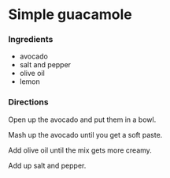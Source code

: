 # Simple guacamole

### Ingredients
* avocado
* salt and pepper
* olive oil
* lemon

### Directions
Open up the avocado and put them in a bowl.

Mash up the avocado until you get a soft paste.

Add olive oil until the mix gets more creamy.

Add up salt and pepper.

